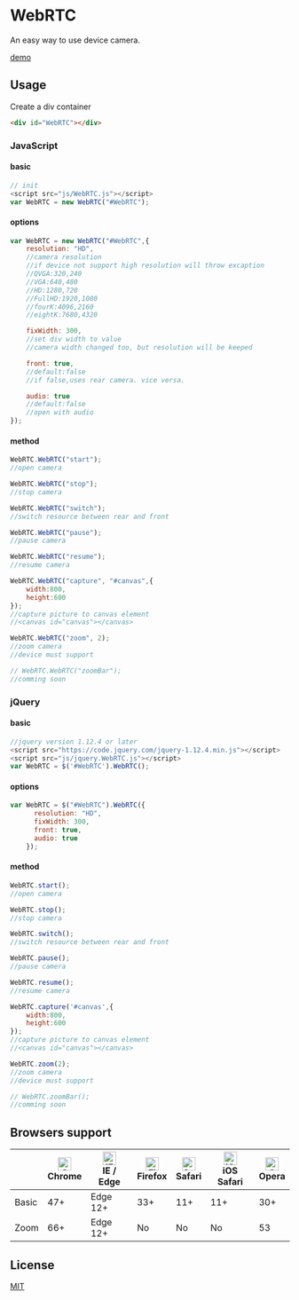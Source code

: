 # WebRTC
An easy way to use device camera.

[demo](https://ziard.github.io/WebRTC/index.html)

## Usage
Create a div container
```html
<div id="WebRTC"></div>
```

### JavaScript

#### basic
```javascript
// init
<script src="js/WebRTC.js"></script>
var WebRTC = new WebRTC("#WebRTC");
```
#### options
```javascript
var WebRTC = new WebRTC("#WebRTC",{
	resolution: "HD",
	//camera resolution
	//if device not support high resolution will throw excaption
	//QVGA:320,240
	//VGA:640,480
	//HD:1280,720
	//FullHD:1920,1080
	//fourK:4096,2160
	//eightK:7680,4320

	fixWidth: 300,
	//set div width to value
	//camera width changed too, but resolution will be keeped

	front: true,
	//default:false
	//if false,uses rear camera. vice versa. 

	audio: true
	//default:false
	//open with audio
});
```
#### method
```javascript
WebRTC.WebRTC("start");
//open camera

WebRTC.WebRTC("stop");
//stop camera

WebRTC.WebRTC("switch");
//switch resource between rear and front

WebRTC.WebRTC("pause");
//pause camera

WebRTC.WebRTC("resume");
//resume camera

WebRTC.WebRTC("capture", "#canvas",{
	width:800,
	height:600
});
//capture picture to canvas element
//<canvas id="canvas"></canvas>

WebRTC.WebRTC("zoom", 2);
//zoom camera
//device must support

// WebRTC.WebRTC("zoomBar");
//comming soon
```


### jQuery

#### basic
```javascript
//jquery version 1.12.4 or later
<script src="https://code.jquery.com/jquery-1.12.4.min.js"></script>
<script src="js/jquery.WebRTC.js"></script>
var WebRTC = $('#WebRTC').WebRTC();
```

#### options
```javascript
var WebRTC = $("#WebRTC").WebRTC({
      resolution: "HD",
      fixWidth: 300,
      front: true,
      audio: true
    });
```
#### method
```javascript
WebRTC.start();
//open camera

WebRTC.stop();
//stop camera

WebRTC.switch();
//switch resource between rear and front

WebRTC.pause();
//pause camera

WebRTC.resume();
//resume camera

WebRTC.capture('#canvas',{
	width:800,
	height:600
});
//capture picture to canvas element
//<canvas id="canvas"></canvas>

WebRTC.zoom(2);
//zoom camera
//device must support

// WebRTC.zoomBar();
//comming soon
```

## Browsers support

|| <img src="https://raw.githubusercontent.com/alrra/browser-logos/master/src/chrome/chrome_48x48.png" alt="Chrome" width="24px" height="24px" /></br>Chrome | <img src="https://raw.githubusercontent.com/alrra/browser-logos/master/src/edge/edge_48x48.png" alt="IE / Edge" width="24px" height="24px" /></br>IE / Edge | <img src="https://raw.githubusercontent.com/alrra/browser-logos/master/src/firefox/firefox_48x48.png" alt="Firefox" width="24px" height="24px" /></br>Firefox | <img src="https://raw.githubusercontent.com/alrra/browser-logos/master/src/safari/safari_48x48.png" alt="Safari" width="24px" height="24px" /></br>Safari | <img src="https://raw.githubusercontent.com/alrra/browser-logos/master/src/safari-ios/safari-ios_48x48.png" alt="iOS Safari" width="24px" height="24px" /></br>iOS Safari | <img src="https://raw.githubusercontent.com/alrra/browser-logos/master/src/opera/opera_48x48.png" alt="Opera" width="24px" height="24px" /></br>Opera |
| --------- | --------- | --------- | --------- | --------- | --------- | --------- |
| Basic| 47+| Edge 12+| 33+| 11+| 11+| 30+
| Zoom| 66+| Edge 12+| No| No| No| 53

## License
[MIT](https://choosealicense.com/licenses/mit/)
